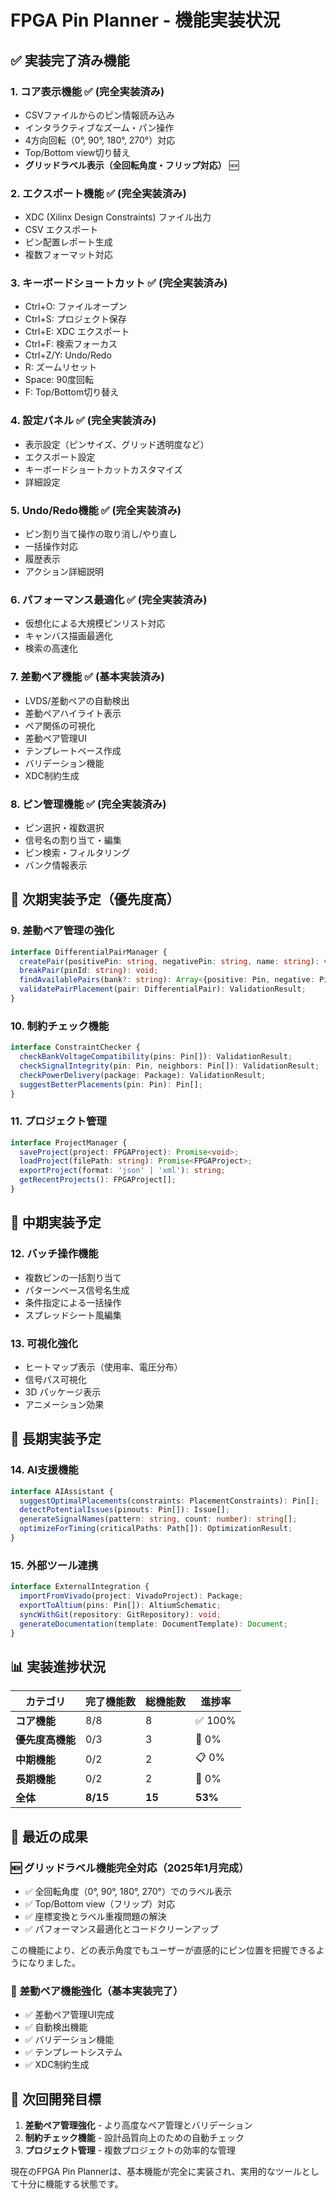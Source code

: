 # FPGA Pin Planner - 機能実装状況

## ✅ **実装完了済み機能**

### 1. **コア表示機能** ✅ (完全実装済み)
- CSVファイルからのピン情報読み込み
- インタラクティブなズーム・パン操作  
- 4方向回転（0°, 90°, 180°, 270°）対応
- Top/Bottom view切り替え
- **グリッドラベル表示（全回転角度・フリップ対応）** 🆕

### 2. **エクスポート機能** ✅ (完全実装済み)
- XDC (Xilinx Design Constraints) ファイル出力
- CSV エクスポート
- ピン配置レポート生成
- 複数フォーマット対応

### 3. **キーボードショートカット** ✅ (完全実装済み)
- Ctrl+O: ファイルオープン
- Ctrl+S: プロジェクト保存
- Ctrl+E: XDC エクスポート
- Ctrl+F: 検索フォーカス
- Ctrl+Z/Y: Undo/Redo
- R: ズームリセット
- Space: 90度回転
- F: Top/Bottom切り替え

### 4. **設定パネル** ✅ (完全実装済み)
- 表示設定（ピンサイズ、グリッド透明度など）
- エクスポート設定
- キーボードショートカットカスタマイズ
- 詳細設定

### 5. **Undo/Redo機能** ✅ (完全実装済み)
- ピン割り当て操作の取り消し/やり直し
- 一括操作対応
- 履歴表示
- アクション詳細説明

### 6. **パフォーマンス最適化** ✅ (完全実装済み)
- 仮想化による大規模ピンリスト対応
- キャンバス描画最適化
- 検索の高速化

### 7. **差動ペア機能** ✅ (基本実装済み)
- LVDS/差動ペアの自動検出
- 差動ペアハイライト表示
- ペア関係の可視化
- 差動ペア管理UI
- テンプレートベース作成
- バリデーション機能
- XDC制約生成

### 8. **ピン管理機能** ✅ (完全実装済み)
- ピン選択・複数選択
- 信号名の割り当て・編集
- ピン検索・フィルタリング
- バンク情報表示

## 🎯 **次期実装予定（優先度高）**

### 9. **差動ペア管理の強化**

```typescript
interface DifferentialPairManager {
  createPair(positivePin: string, negativePin: string, name: string): void;
  breakPair(pinId: string): void;
  findAvailablePairs(bank?: string): Array<{positive: Pin, negative: Pin}>;
  validatePairPlacement(pair: DifferentialPair): ValidationResult;
}
```

### 10. **制約チェック機能**

```typescript
interface ConstraintChecker {
  checkBankVoltageCompatibility(pins: Pin[]): ValidationResult;
  checkSignalIntegrity(pin: Pin, neighbors: Pin[]): ValidationResult;
  checkPowerDelivery(package: Package): ValidationResult;
  suggestBetterPlacements(pin: Pin): Pin[];
}
```

### 11. **プロジェクト管理**

```typescript
interface ProjectManager {
  saveProject(project: FPGAProject): Promise<void>;
  loadProject(filePath: string): Promise<FPGAProject>;
  exportProject(format: 'json' | 'xml'): string;
  getRecentProjects(): FPGAProject[];
}
```

## 🚀 **中期実装予定**

### 12. **バッチ操作機能**

- 複数ピンの一括割り当て
- パターンベース信号名生成
- 条件指定による一括操作
- スプレッドシート風編集

### 13. **可視化強化**

- ヒートマップ表示（使用率、電圧分布）
- 信号パス可視化
- 3D パッケージ表示
- アニメーション効果

## 🔮 **長期実装予定**

### 14. **AI支援機能**

```typescript
interface AIAssistant {
  suggestOptimalPlacements(constraints: PlacementConstraints): Pin[];
  detectPotentialIssues(pinouts: Pin[]): Issue[];
  generateSignalNames(pattern: string, count: number): string[];
  optimizeForTiming(criticalPaths: Path[]): OptimizationResult;
}
```

### 15. **外部ツール連携**

```typescript
interface ExternalIntegration {
  importFromVivado(project: VivadoProject): Package;
  exportToAltium(pins: Pin[]): AltiumSchematic;
  syncWithGit(repository: GitRepository): void;
  generateDocumentation(template: DocumentTemplate): Document;
}
```

## 📊 **実装進捗状況**

| カテゴリ | 完了機能数 | 総機能数 | 進捗率 |
|----------|------------|----------|--------|
| **コア機能** | 8/8 | 8 | ✅ 100% |
| **優先度高機能** | 0/3 | 3 | 🎯 0% |
| **中期機能** | 0/2 | 2 | 📋 0% |
| **長期機能** | 0/2 | 2 | 🔮 0% |
| **全体** | **8/15** | **15** | **53%** |

## 🎉 **最近の成果**

### 🆕 **グリッドラベル機能完全対応**（2025年1月完成）

- ✅ 全回転角度（0°, 90°, 180°, 270°）でのラベル表示
- ✅ Top/Bottom view（フリップ）対応
- ✅ 座標変換とラベル重複問題の解決
- ✅ パフォーマンス最適化とコードクリーンアップ

この機能により、どの表示角度でもユーザーが直感的にピン位置を把握できるようになりました。

### 🔧 **差動ペア機能強化**（基本実装完了）

- ✅ 差動ペア管理UI完成
- ✅ 自動検出機能
- ✅ バリデーション機能
- ✅ テンプレートシステム
- ✅ XDC制約生成

## 🎯 **次回開発目標**

1. **差動ペア管理強化** - より高度なペア管理とバリデーション
2. **制約チェック機能** - 設計品質向上のための自動チェック
3. **プロジェクト管理** - 複数プロジェクトの効率的な管理

現在のFPGA Pin Plannerは、基本機能が完全に実装され、実用的なツールとして十分に機能する状態です。
